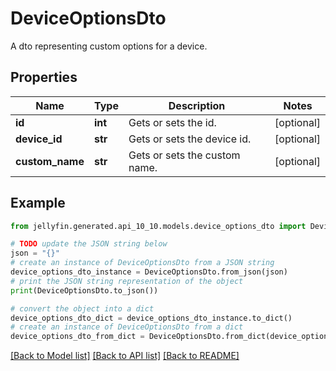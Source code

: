 # DeviceOptionsDto

A dto representing custom options for a device.

## Properties

Name | Type | Description | Notes
------------ | ------------- | ------------- | -------------
**id** | **int** | Gets or sets the id. | [optional] 
**device_id** | **str** | Gets or sets the device id. | [optional] 
**custom_name** | **str** | Gets or sets the custom name. | [optional] 

## Example

```python
from jellyfin.generated.api_10_10.models.device_options_dto import DeviceOptionsDto

# TODO update the JSON string below
json = "{}"
# create an instance of DeviceOptionsDto from a JSON string
device_options_dto_instance = DeviceOptionsDto.from_json(json)
# print the JSON string representation of the object
print(DeviceOptionsDto.to_json())

# convert the object into a dict
device_options_dto_dict = device_options_dto_instance.to_dict()
# create an instance of DeviceOptionsDto from a dict
device_options_dto_from_dict = DeviceOptionsDto.from_dict(device_options_dto_dict)
```
[[Back to Model list]](../README.md#documentation-for-models) [[Back to API list]](../README.md#documentation-for-api-endpoints) [[Back to README]](../README.md)


